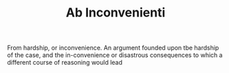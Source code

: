 ---
title: Ab Inconvenienti
letter: A
permalink: "/definitions/ab-inconvenienti.html"
body: From hardship, or inconvenience. An argument founded upon tbe hardship of the
  case, and the in-convenience or disastrous consequences to which a different course
  of reasoning would lead
published_at: '2018-07-07'
source: Black's Law Dictionary
layout: post
---